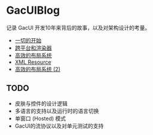 # GacUIBlog

记录 GacUI 开发10年来背后的故事，以及对架构设计的考量。

- [一切的开始](./Blog_01.md)
- [跨平台和渲染器](./Blog_02.md)
- [高效的布局系统](./Blog_03.md)
- [XML Resource](./Blog_04.md)
- [高效的布局系统 (2)](./Blog_05.md)

## TODO

- 皮肤与控件的设计逻辑
- 多语言的支持以及运行时的语言切换
- 单窗口 (Hosted) 模式
- GacUI的流协议以及对单元测试的支持
